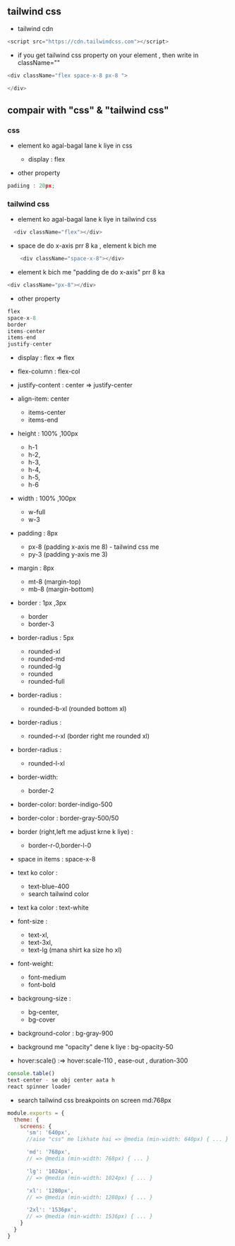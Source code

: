 ## tailwind css

- tailwind cdn
```js
<script src="https://cdn.tailwindcss.com"></script>
```
- if you get tailwind css property on your element , then write in className=""
```js
<div className="flex space-x-8 px-8 ">

</div>
```
## compair with "css" & "tailwind css"

 ### css
 
- element ko agal-bagal lane k liye in css
  
  - display : flex
- other property
```js
padiing : 20px;

```

 ### tailwind css 
 
 - element ko agal-bagal lane k liye in tailwind css
```js
  <div className="flex"></div>
```
- space de do x-axis prr 8 ka , element k bich me
```js
    <div className="space-x-8"></div>
```
- element k bich me "padding de do x-axis" prr 8 ka 
```js
<div className="px-8"></div>
```
- other property
```js
flex
space-x-8
border
items-center
items-end
justify-center
```
- display : flex => flex
- flex-column : flex-col
- justify-content : center => justify-center
- align-item: center
    - items-center
    - items-end

- height : 100% ,100px
  - h-1
  - h-2,
  - h-3,
  - h-4,
  - h-5,
  - h-6
- width : 100% ,100px
  - w-full
  - w-3

- padding : 8px
  - px-8 (padding x-axis me 8)  - tailwind css me 
  - py-3 (padding y-axis me 3)
- margin : 8px
  - mt-8 (margin-top) 
  - mb-8 (margin-bottom)

- border : 1px ,3px
  - border
  - border-3
- border-radius : 5px
  - rounded-xl
  - rounded-md
  - rounded-lg
  - rounded
  - rounded-full
- border-radius : 
  - rounded-b-xl (rounded bottom xl) 
- border-radius : 
  - rounded-r-xl (border right me rounded xl)
- border-radius : 
  - rounded-l-xl 
- border-width: 
  - border-2
- border-color: border-indigo-500
- border-color : border-gray-500/50
- border (right,left me adjust krne k liye) : 
  - border-r-0,border-l-0

- space in items : space-x-8

- text ko color : 
   - text-blue-400 
   - search tailwind color
- text ka color : text-white

- font-size : 
  - text-xl,
  - text-3xl,
  - text-lg (mana shirt ka size ho xl)
- font-weight: 
  - font-medium 
  - font-bold

- backgroung-size : 
  - bg-center,
  - bg-cover
- background-color : bg-gray-900 
- background me "opacity" dene k liye : bg-opacity-50

- hover:scale() :=> hover:scale-110 ,
                     ease-out ,
                     duration-300

```js
console.table()
text-center - se obj center aata h
react spinner loader
```
- search tailwind css breakpoints on screen md:768px
```js
module.exports = {
  theme: {
    screens: {
      'sm': '640px',
      //aise "css" me likhate hai => @media (min-width: 640px) { ... } 

      'md': '768px',
      // => @media (min-width: 768px) { ... }

      'lg': '1024px',
      // => @media (min-width: 1024px) { ... }

      'xl': '1280px',
      // => @media (min-width: 1280px) { ... }

      '2xl': '1536px',
      // => @media (min-width: 1536px) { ... }
    }
  }
}

```